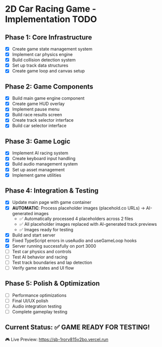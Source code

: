 # 2D Car Racing Game - Implementation TODO

## Phase 1: Core Infrastructure
- [x] Create game state management system
- [x] Implement car physics engine
- [x] Build collision detection system
- [x] Set up track data structures
- [x] Create game loop and canvas setup

## Phase 2: Game Components
- [x] Build main game engine component
- [x] Create game HUD overlay
- [x] Implement pause menu
- [x] Build race results screen
- [x] Create track selector interface
- [x] Build car selector interface

## Phase 3: Game Logic
- [x] Implement AI racing system
- [x] Create keyboard input handling
- [x] Build audio management system
- [x] Set up asset management
- [x] Implement game utilities

## Phase 4: Integration & Testing
- [x] Update main page with game container
- [x] **AUTOMATIC**: Process placeholder images (placehold.co URLs) → AI-generated images
  - ✅ Automatically processed 4 placeholders across 2 files
  - ✅ All placeholder images replaced with AI-generated track previews
  - ✅ Images ready for testing
- [x] Build and start server
- [x] Fixed TypeScript errors in useAudio and useGameLoop hooks
- [x] Server running successfully on port 3000
- [ ] Test car physics and controls
- [ ] Test AI behavior and racing
- [ ] Test track boundaries and lap detection
- [ ] Verify game states and UI flow

## Phase 5: Polish & Optimization
- [ ] Performance optimizations
- [ ] Final UI/UX polish
- [ ] Audio integration testing
- [ ] Complete gameplay testing

## Current Status: ✅ GAME READY FOR TESTING!
🎮 Live Preview: https://sb-1rorv815v2bo.vercel.run